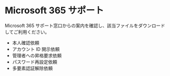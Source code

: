 # Microsoft 365 サポート

Microsoft 365 サポート窓口からの案内を確認し、該当ファイルをダウンロードしてご利用ください。

- 本人確認依頼
- アカウント ID 開示依頼
- 管理者への昇格要求依頼
- パスワード再設定依頼
- 多要素認証解除依頼
